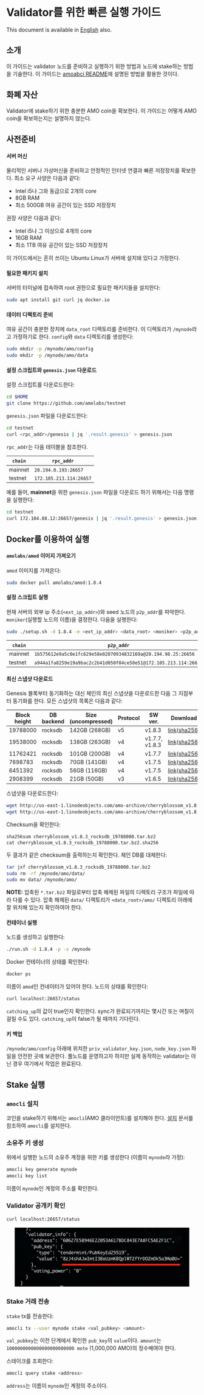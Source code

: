 # Validator를 위한 빠른 실행 가이드
This document is available in [English](qs_val.md) also.

## 소개
이 가이드는 validator 노드를 준비하고 실행하기 위한 방법과 노드에 stake하는
방법을 기술한다. 이 가이드는 [amoabci
README](https://github.com/amolabs/amoabci/README.md)에 설명된 방법을 활용한
것이다.

## 화폐 자산
Validator에 stake하기 위한 충분한 AMO coin을 확보한다. 이 가이드는 어떻게 AMO
coin을 확보하는지는 설명하지 않는다.

## 사전준비

#### 서버 머신
물리적인 서버나 가상머신을 준비하고 안정적인 인터넷 연결과 빠른 저장장치를
확보한다. 최소 요구 사양은 다음과 같다:
* Intel i5나 그와 동급으로 2개의 core
* 8GB RAM
* 최소 500GB 여유 공간이 있는 SSD 저장장치

권장 사양은 다음과 같다:
* Intel i5나 그 이상으로 4개의 core
* 16GB RAM
* 최소 1TB 여유 공간이 있는 SSD 저장장치

이 가이드에서는 흔히 쓰이는 Ubuntu Linux가 서버에 설치돼 있다고 가정한다.

#### 필요한 패키지 설치
서버의 터미널에 접속하여 root 권한으로 필요한 패키지들을 설치한다:
```bash
sudo apt install git curl jq docker.io
```

#### 데이터 디렉토리 준비
여유 공간이 충분한 장치에 `data_root` 디렉토리를 준비한다. 이 디렉토리가
`/mynode`라고 가정하기로 한다. `config`와 `data` 디렉토리를 생성한다:
```bash
sudo mkdir -p /mynode/amo/config
sudo mkdir -p /mynode/amo/data
```

#### 설정 스크립트와 `genesis.json` 다운로드 
설정 스크립트를 다운로드한다:
```bash
cd $HOME
git clone https://github.com/amolabs/testnet
```
`genesis.json` 파일을 다운로드한다:
```bash
cd testnet
curl <rpc_addr>/genesis | jq '.result.genesis' > genesis.json
```

`rpc_addr`는 다음 테이블을 참조한다.

| `chain` | `rpc_addr` |
|-|-|
| mainnet | `20.194.0.193:26657` |
| testnet | `172.105.213.114:26657` |

예를 들어, **mainnet**을 위한 `genesis.json` 파일을 다운로드 하기 위해서는 다음
명령을 실행한다:
```bash
cd testnet
curl 172.104.88.12:26657/genesis | jq '.result.genesis' > genesis.json
```

## Docker를 이용하여 실행

#### `amolabs/amod` 이미지 가져오기
`amod` 이미지를 가져온다:
```bash
sudo docker pull amolabs/amod:1.8.4
```

#### 설정 스크립트 실행
현재 서버의 외부 ip 주소(`<ext_ip_addr>`)와 seed 노드의 `p2p_addr`를 파악한다.
`moniker`(실행할 노드의 이름)을 결정한다. 다음을 실행한다: 
```bash
sudo ./setup.sh -d 1.8.4 -e <ext_ip_addr> <data_root> <moniker> <p2p_addr>
```

| `chain` | `p2p_addr` |
|-|-|
| mainnet | `1b575612e9a5c0e1fc629e58e02070934832169a@20.194.98.25:26656` |
| testnet | `a944a1fa8259e19a9bac2c2b41d050f04ce50e51@172.105.213.114:26656` |

#### 최신 스냅샷 다운로드
Genesis 블록부터 동기화하는 대신 체인의 최신 스냅샷을 다운로드한 다음 그
지점부터 동기화를 한다. 모든 스냅샷의 목록은 다음과 같다:

| Block height | DB backend | Size (uncompressed) | Protocol | SW ver. | Download |
|-|-|-|-|-|-|
| 19788000 | rocksdb | 142GB (268GB) | v5 | v1.8.3 | [link](http://us-east-1.linodeobjects.com/amo-archive/cherryblossom_v1.8.3_rocksdb_19788000.tar.bz2)([sha256](http://us-east-1.linodeobjects.com/amo-archive/cherryblossom_v1.8.3_rocksdb_19788000.tar.bz2.sha256)) |
| 19538000 | rocksdb | 138GB (263GB) | v4 | v1.7.7, v1.8.3 | [link](http://us-east-1.linodeobjects.com/amo-archive/cherryblossom_v1.7.7_rocksdb_19538000.tar.bz2)([sha256](http://us-east-1.linodeobjects.com/amo-archive/cherryblossom_v1.7.7_rocksdb_19538000.tar.bz2.sha256)) |
| 11762421 | rocksdb | 101GB (200GB) | v4 | v1.7.7 | [link](http://us-east-1.linodeobjects.com/amo-archive/cherryblossom_v1.7.7_rocksdb_11762421.tar.bz2)([sha256](http://us-east-1.linodeobjects.com/amo-archive/cherryblossom_v1.7.7_rocksdb_11762421.tar.bz2.sha256)) |
| 7698783 | rocksdb | 70GB (141GB) | v4 | v1.7.5 | [link](http://us-east-1.linodeobjects.com/amo-archive/cherryblossom_v1.7.5_rocksdb_7698783.tar.bz2)([sha256](http://us-east-1.linodeobjects.com/amo-archive/cherryblossom_v1.7.5_rocksdb_7698783.tar.bz2.sha256)) |
| 6451392 | rocksdb | 56GB (116GB) | v4 | v1.7.5 | [link](http://us-east-1.linodeobjects.com/amo-archive/cherryblossom_v1.7.5_rocksdb_6451392.tar.bz2)([sha256](http://us-east-1.linodeobjects.com/amo-archive/cherryblossom_v1.7.5_rocksdb_6451392.tar.bz2.sha256)) |
| 2908399 | rocksdb | 21GB (50GB) | v3 | v1.6.5 | [link](http://us-east-1.linodeobjects.com/amo-archive/cherryblossom_v1.6.5_rocksdb_2908399.tar.bz2)([sha256](http://us-east-1.linodeobjects.com/amo-archive/cherryblossom_v1.6.5_rocksdb_2908399.tar.bz2.sha256)) |

스냅샷을 다운로드한다:
```bash
wget http://us-east-1.linodeobjects.com/amo-archive/cherryblossom_v1.8.3_rocksdb_19788000.tar.bz2
wget http://us-east-1.linodeobjects.com/amo-archive/cherryblossom_v1.8.3_rocksdb_19788000.tar.bz2.sha256
```
Checksum을 확인한다:
```basah
sha256sum cherryblossom_v1.8.3_rocksdb_19788000.tar.bz2
cat cherryblossom_v1.8.3_rocksdb_19788000.tar.bz2.sha256
```
두 결과가 같은 checksum을 출력하는지 확인한다. 체인 DB를 대체한다:
```bash
tar jxf cherryblossom_v1.8.3_rocksdb_19788000.tar.bz2
sudo rm -rf /mynode/amo/data/
sudo mv data/ /mynode/amo/
```

**NOTE:** 압축된 `*.tar.bz2` 파일로부터 압축 해제된 파일의 디렉토리 구조가
파일에 따라 다를 수 있다. 압축 해제된 `data/` 디렉토리가 `<data_root>/amo/`
디렉토리 아래에 잘 위치해 있는지 확인하여야 한다.

#### 컨테이너 실행
노드를 생성하고 실행한다:
```bash
./run.sh -d 1.8.4 -p -s /mynode
```

Docker 컨테이너의 상태를 확인한다:
```bash
docker ps
```
이름이 `amod`인 컨네이터가 있어야 한다. 노드의 상태를 확인한다:
```bash
curl localhost:26657/status
```
`catching_up`의 값이 true인지 확인한다. sync가 완료되기까지는 몇시간 또는
며칠이 걸릴 수도 있다. `catching_up`이 false가 될 때까지 기다린다.

#### 키 백업
`/mynode/amo/config` 아래에 위치한 `priv_validator_key.json`, `node_key.json`
파일을 안전한 곳에 보관한다. 풀노드를 운영하고자 하지만 실제 동작하는
validator는 아닌 경우 여기에서 작업은 완료된다.

## Stake 실행
### `amocli` 설치
코인을 stake하기 위해서는 `amocli`(AMO 클라이언트)를 설치해야 한다.
[설치](https://github.com/amolabs/amo-client-go#installation) 문서를 참조하여
`amocli`를 설치한다.

### 소유주 키 생성
위에서 실행한 노드의 소유주 계정을 위한 키를 생성한다 (이름이 `mynode`라 가정):
```bash
amocli key generate mynode
amocli key list
```
이름이 `mynode`인 계정의 주소를 확인한다.

### Validator 공개키 확인
```bash
curl localhost:26657/status
```
<p align="center"><img src="images/val_pubkey.png"/></p>

### Stake 거래 전송
`stake` tx를 전송한다:
```bash
amocli tx --user mynode stake <val_pubkey> <amount>
```
`val_pubkey`는 이전 단계에서 확인한 `pub_key`의 `value`이다. `amount`는
`1000000000000000000000000 mote` (1,000,000 AMO)의 정수배여야 한다.

스테이크를 조회한다:
```bash
amocli query stake <address>
```
`address`는 이름이 `mynode`인 계정의 주소이다.

